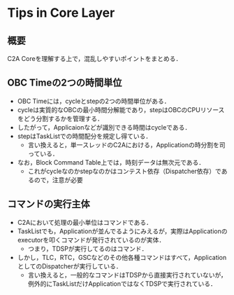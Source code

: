 # Tips in Core Layer

## 概要
C2A Coreを理解する上で，混乱しやすいポイントをまとめる．


## OBC Timeの2つの時間単位
- OBC Timeには，cycleとstepの2つの時間単位がある．
- cycleは実質的なOBCの最小時間分解能であり，stepはOBCのCPUリソースをどう分割するかを管理する．
- したがって，Applicaionなどが識別できる時間はcycleである．
- stepはTaskListでの時間配分を規定し得ている．
  - 言い換えると，単一スレッドのC2Aにおける，Applicationの時分割を司っている．
- なお，Block Command Table上では，時刻データは無次元である．
  - これがcycleなのかstepなのかはコンテスト依存（Dispatcher依存）であるので，注意が必要


## コマンドの実行主体
- C2Aにおいて処理の最小単位はコマンドである．
- TaskListでも，Applicationが並んでるようにみえるが，実際はApplicationのexecutorを叩くコマンドが発行されているのが実体．
  - つまり，TDSPが実行してるのはコマンド．
- しかし，TLC，RTC，GSCなどのその他各種コマンドはすべて，ApplicationとしてのDispatcherが実行している．
  - 言い換えると，一般的なコマンドはTDSPから直接実行されていないが，例外的にTaskListだけApplicationではなくTDSPで実行されている．
